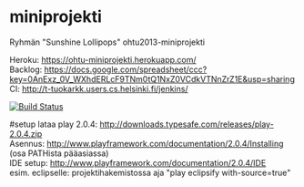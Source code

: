 miniprojekti
============

Ryhmän "Sunshine Lollipops" ohtu2013-miniprojekti  


Heroku: https://ohtu-miniprojekti.herokuapp.com/  
Backlog: https://docs.google.com/spreadsheet/ccc?key=0AnExz_0V_WXhdERLcF9TNm0tQ1NxZ0VCdkVTNnZrZ1E&usp=sharing  
CI: http://t-tuokarkk.users.cs.helsinki.fi/jenkins/


[![Build Status](http://t-tuokarkk.users.cs.helsinki.fi/jenkins/job/Ohtu-miniprojekti/badge/icon)](http://t-tuokarkk.users.cs.helsinki.fi/jenkins/job/Ohtu-miniprojekti/)


#setup
lataa play 2.0.4: http://downloads.typesafe.com/releases/play-2.0.4.zip  
Asennus: http://www.playframework.com/documentation/2.0.4/Installing (osa PATHista pääasiassa)  
IDE setup: http://www.playframework.com/documentation/2.0.4/IDE  
esim. eclipselle: projektihakemistossa aja "play eclipsify with-source=true"
